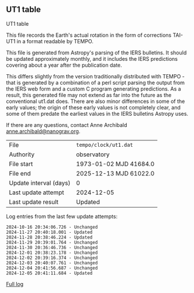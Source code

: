 
## UT1 table

UT1 table

This file records the Earth's actual rotation in the form of
corrections TAI-UT1 in a format readable by TEMPO.

This file is generated from Astropy's parsing of the IERS
bulletins. It should be updated approximately monthly, and it
includes the IERS predictions covering about a year after the
publication date.

This differs slightly from the version traditionally distributed
with TEMPO - that is generated by a combination of a perl script
parsing the output from the IERS web form and a custom C program
generating predictions. As a result, this generated file may not
extend as far into the future as the conventional ut1.dat does.
There are also minor differences in some of the early values; the
origin of these early values is not completely clear, and some of
them predate the earliest values in the IERS bulletins Astropy uses.

If there are any questions, contact Anne Archibald
<anne.archibald@nanograv.org>.

|     |     |
|:--- |:--- |
| File | `tempo/clock/ut1.dat` |
| Authority | observatory |
| File start | 1973-01-02 MJD 41684.0 |
| File end | 2025-12-13 MJD 61022.0 |
| Update interval (days) | 0 |
| Last update attempt | 2024-12-05 |
| Last update result | Updated |

Log entries from the last few update attempts:
```
2024-10-16 20:34:06.726 - Unchanged
2024-11-27 20:40:18.001 - Updated
2024-11-28 20:38:46.224 - Updated
2024-11-29 20:39:01.764 - Unchanged
2024-11-30 20:36:46.736 - Unchanged
2024-12-01 20:38:23.178 - Unchanged
2024-12-02 20:39:16.374 - Unchanged
2024-12-03 20:40:07.761 - Unchanged
2024-12-04 20:41:56.687 - Unchanged
2024-12-05 20:41:11.684 - Updated
```
[Full log](https://raw.githubusercontent.com/ipta/pulsar-clock-corrections/main/log/tempo/clock/ut1.dat.log)
